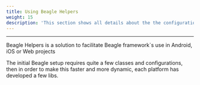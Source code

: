 ```yaml
---
title: Using Beagle Helpers
weight: 15
description: 'This section shows all details about the the configuration libs for Beagle and how to use them.'
---
```


---

Beagle Helpers is a solution to facilitate Beagle framework`s use in Android, iOS or Web projects

The initial Beagle setup requires quite a few classes and configurations, then in order to make this faster and more dynamic, each platform has developed a few libs.
